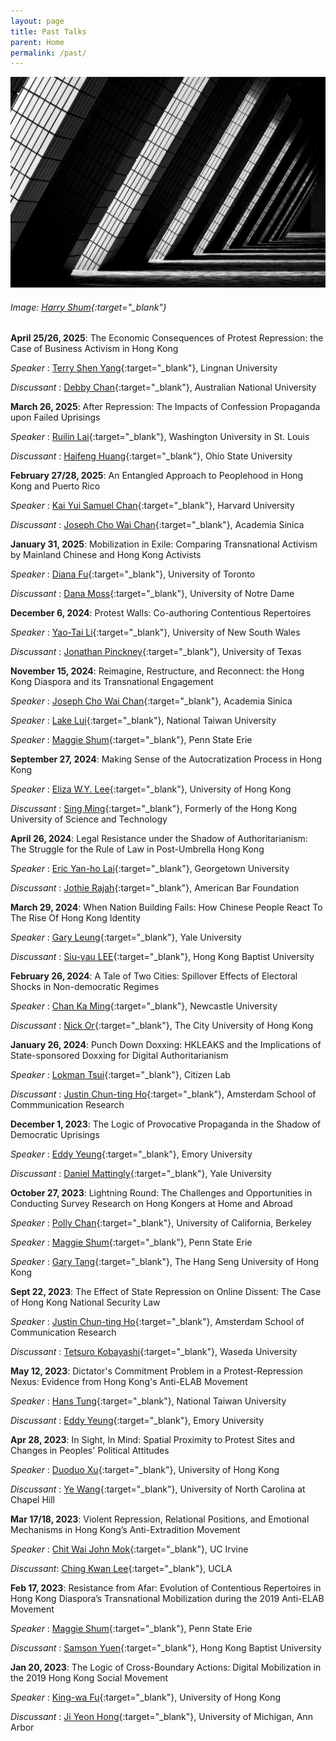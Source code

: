 ```yaml
---
layout: page
title: Past Talks
parent: Home
permalink: /past/
---
```


![image](/images/picCulturalCenter.jpg)

###### Image: [Harry Shum](https://www.pexels.com/@harry-shum-17627821/){:target="_blank"}
**April 25/26, 2025**: The Economic Consequences of Protest Repression: the Case of Business Activism in Hong Kong

*Speaker* : [Terry Shen Yang](https://yangshen.ink/){:target="_blank"}, Lingnan University

*Discussant* : [Debby Chan](https://researchportalplus.anu.edu.au/en/persons/debby-chan){:target="_blank"}, Australian National University

**March 26, 2025**: After Repression: The Impacts of Confession Propaganda upon Failed Uprisings

*Speaker* : [Ruilin Lai](https://www.ruilinlai.com/){:target="_blank"}, Washington University in St. Louis

*Discussant* : [Haifeng Huang](https://polisci.osu.edu/people/huang.5457){:target="_blank"}, Ohio State University

**February 27/28, 2025**: An Entangled Approach to Peoplehood in Hong Kong and Puerto Rico

*Speaker* : [Kai Yui Samuel Chan](https://www.samuelcky.com/){:target="_blank"}, Harvard University

*Discussant* : [Joseph Cho Wai Chan](https://josephcwchan.wordpress.com/about/bio/){:target="_blank"}, Academia Sinica

**January 31, 2025**: Mobilization in Exile: Comparing Transnational Activism by Mainland Chinese and Hong Kong Activists

*Speaker* : [Diana Fu](https://www.politics.utoronto.ca/people/directories/all-faculty/diana-fu){:target="_blank"}, University of Toronto

*Discussant* : [Dana Moss](https://sociology.nd.edu/people/dana-moss/){:target="_blank"}, University of Notre Dame

**December 6, 2024**: Protest Walls: Co-authoring Contentious Repertoires

*Speaker* : [Yao-Tai Li](https://yaotaili.wordpress.com/about/){:target="_blank"}, University of New South Wales

*Discussant* : [Jonathan Pinckney](https://jonathanpinckney.com/){:target="_blank"}, University of Texas

**November 15, 2024**: Reimagine, Restructure, and Reconnect: the Hong Kong Diaspora and its Transnational Engagement

*Speaker* : [Joseph Cho Wai Chan](https://josephcwchan.wordpress.com/about/bio/){:target="_blank"}, Academia Sinica

*Speaker* : [Lake Lui](https://www.lakelui.com){:target="_blank"}, National Taiwan University

*Speaker* : [Maggie Shum](https://behrend.psu.edu/person/maggie-shum){:target="_blank"}, Penn State Erie


**September 27, 2024**: Making Sense of the Autocratization Process in Hong Kong

*Speaker* : [Eliza W.Y. Lee](https://ppaweb.hku.hk/faculties/name/eliza){:target="_blank"}, University of Hong Kong

*Discussant* : [Sing Ming](https://www.researchgate.net/profile/Ming-Sing-2){:target="_blank"}, Formerly of the Hong Kong University of Science and Technology


**April 26, 2024**: Legal Resistance under the Shadow of Authoritarianism: The Struggle for the Rule of Law in Post-Umbrella Hong Kong

*Speaker* : [Eric Yan-ho Lai](https://www.ericyanholai.com){:target="_blank"}, Georgetown University

*Discussant* : [Jothie Rajah](https://www.americanbarfoundation.org/people/jothie-rajah/){:target="_blank"}, American Bar Foundation


**March 29, 2024**: When Nation Building Fails: How Chinese People React To The Rise Of Hong Kong Identity

*Speaker* : [Gary Leung](https://politicalscience.yale.edu/people/gary-leung){:target="_blank"}, Yale University

*Discussant* : [Siu-yau LEE](https://sites.google.com/site/siuyaulee/home){:target="_blank"}, Hong Kong Baptist University

**February 26, 2024**: A Tale of Two Cities: Spillover Effects of Electoral Shocks in Non-democratic Regimes

*Speaker* : [Chan Ka Ming](https://www.kmchan.page/){:target="_blank"}, Newcastle University

*Discussant* : [Nick Or](https://scholars.cityu.edu.hk/en/persons/nick-h-k-or(fb1db10b-f70a-4410-9361-08a2938d7429).html){:target="_blank"}, The City University of Hong Kong


**January 26, 2024**: Punch Down Doxxing: HKLEAKS and the Implications of State-sponsored Doxxing for Digital Authoritarianism

*Speaker* : [Lokman Tsui](https://www.lokman.org/){:target="_blank"}, Citizen Lab

*Discussant* : [Justin Chun-ting Ho](https://justinchuntingho.github.io/){:target="_blank"}, Amsterdam School of Commmunication Research


**December 1, 2023**: The Logic of Provocative Propaganda in the Shadow of Democratic Uprisings

*Speaker* : [Eddy Yeung](https://eddy-yeung.github.io/){:target="_blank"}, Emory University

*Discussant* : [Daniel Mattingly](https://daniel-mattingly.com/){:target="_blank"}, Yale University


**October 27, 2023**: Lightning Round: The Challenges and Opportunities in Conducting Survey Research on Hong Kongers at Home and Abroad

*Speaker* : [Polly Chan](https://pollyjchan.github.io/){:target="_blank"}, University of California, Berkeley

*Speaker* : [Maggie Shum](http://www.maggieshum.com/){:target="_blank"}, Penn State Erie

*Speaker* : [Gary Tang](https://ssc.hsu.edu.hk/academic/gary_tang/){:target="_blank"}, The Hang Seng University of Hong Kong


**Sept 22, 2023**: The Effect of State Repression on Online Dissent: The Case of Hong Kong National Security Law

*Speaker* : [Justin Chun-ting Ho](https://justinchuntingho.github.io/){:target="_blank"}, Amsterdam School of Communication Research

*Discussant* : [Tetsuro Kobayashi](https://www.waseda.jp/fpse/faculty-en/2023/09/01/2390/){:target="_blank"}, Waseda University

**May 12, 2023**: Dictator's Commitment Problem in a Protest-Repression Nexus: Evidence from Hong Kong's Anti-ELAB Movement

*Speaker* : [Hans Tung](https://homepage.ntu.edu.tw/~hanstung/Home.html){:target="_blank"}, National Taiwan University

*Discussant* : [Eddy Yeung](https://eddy-yeung.github.io/){:target="_blank"}, Emory University

**Apr 28, 2023**: In Sight, In Mind: Spatial Proximity to Protest Sites and Changes in Peoples' Political Attitudes

*Speaker* : [Duoduo Xu](https://sociology.hku.hk/people/xu-duoduo/){:target="_blank"}, University of Hong Kong

*Discussant* : [Ye Wang](https://politicalscience.unc.edu/staff/ye-wang/){:target="_blank"}, University of North Carolina at Chapel Hill


**Mar 17/18, 2023**: Violent Repression, Relational Positions, and Emotional Mechanisms in Hong Kong’s Anti-Extradition Movement 

*Speaker* : [Chit Wai John Mok](https://www.socsci.uci.edu/~cwmok/cv.pdf){:target="_blank"}, UC Irvine 

*Discussant*: [Ching Kwan Lee](https://soc.ucla.edu/person/ching-kwan-lee/){:target="_blank"}, UCLA


**Feb 17, 2023**: Resistance from Afar: Evolution of Contentious Repertoires in Hong Kong Diaspora’s Transnational Mobilization during the 2019 Anti-ELAB Movement

*Speaker* : [Maggie Shum](https://www.maggieshum.com/){:target="_blank"}, Penn State Erie

*Discussant* : [Samson Yuen](https://www.samson-yuen.com/){:target="_blank"}, Hong Kong Baptist University


**Jan 20, 2023**: The Logic of Cross-Boundary Actions: Digital Mobilization in the 2019 Hong Kong Social Movement

*Speaker* : [King-wa Fu](https://jmsc.hku.hk/people/king-wa-fu/){:target="_blank"}, University of Hong Kong

*Discussant* : [Ji Yeon Hong](https://lsa.umich.edu/polisci/people/faculty/ji-yeon--jean--hong.html){:target="_blank"}, University of Michigan, Ann Arbor

